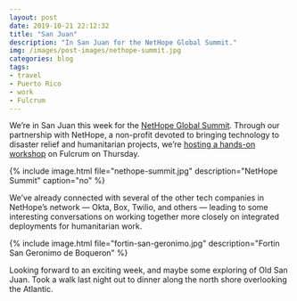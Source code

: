 ```yaml
---
layout: post
date: 2019-10-21 22:12:32
title: "San Juan"
description: "In San Juan for the NetHope Global Summit."
img: /images/post-images/nethope-summit.jpg
categories: blog
tags:
- travel
- Puerto Rico
- work
- Fulcrum
---
```


We’re in San Juan this week for the [NetHope Global Summit](https://www.nethopeglobalsummit.org/ "NetHope Global Summit"). Through our partnership with NetHope, a non-profit devoted to bringing technology to disaster relief and humanitarian projects, we’re [hosting a hands-on workshop](https://www.fulcrumapp.com/blog/data-collection-workshop-at-the-nethope-global-summit/ "Data Collection Workshop") on Fulcrum on Thursday.

{% include image.html file="nethope-summit.jpg" description="NetHope Summit" caption="no" %}

We’ve already connected with several of the other tech companies in NetHope’s network — Okta, Box, Twilio, and others — leading to some interesting conversations on working together more closely on integrated deployments for humanitarian work.

{% include image.html file="fortin-san-geronimo.jpg" description="Fortin San Geronimo de Boqueron" %}

Looking forward to an exciting week, and maybe some exploring of Old San Juan. Took a walk last night out to dinner along the north shore overlooking the Atlantic.
